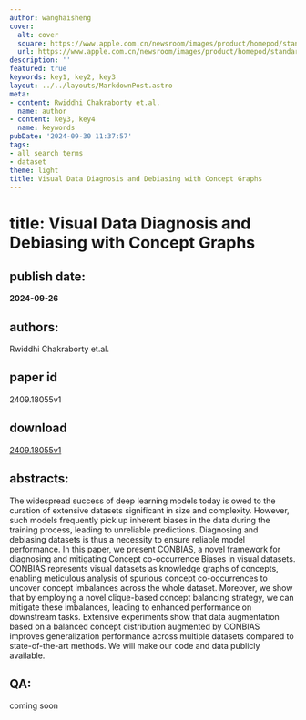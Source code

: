 ```yaml
---
author: wanghaisheng
cover:
  alt: cover
  square: https://www.apple.com.cn/newsroom/images/product/homepod/standard/Apple-HomePod-hero-230118_big.jpg.large_2x.jpg
  url: https://www.apple.com.cn/newsroom/images/product/homepod/standard/Apple-HomePod-hero-230118_big.jpg.large_2x.jpg
description: ''
featured: true
keywords: key1, key2, key3
layout: ../../layouts/MarkdownPost.astro
meta:
- content: Rwiddhi Chakraborty et.al.
  name: author
- content: key3, key4
  name: keywords
pubDate: '2024-09-30 11:37:57'
tags:
- all search terms
- dataset
theme: light
title: Visual Data Diagnosis and Debiasing with Concept Graphs
---
```


# title: Visual Data Diagnosis and Debiasing with Concept Graphs 
## publish date: 
**2024-09-26** 
## authors: 
  Rwiddhi Chakraborty et.al. 
## paper id
2409.18055v1
## download
[2409.18055v1](http://arxiv.org/abs/2409.18055v1)
## abstracts:
The widespread success of deep learning models today is owed to the curation of extensive datasets significant in size and complexity. However, such models frequently pick up inherent biases in the data during the training process, leading to unreliable predictions. Diagnosing and debiasing datasets is thus a necessity to ensure reliable model performance. In this paper, we present CONBIAS, a novel framework for diagnosing and mitigating Concept co-occurrence Biases in visual datasets. CONBIAS represents visual datasets as knowledge graphs of concepts, enabling meticulous analysis of spurious concept co-occurrences to uncover concept imbalances across the whole dataset. Moreover, we show that by employing a novel clique-based concept balancing strategy, we can mitigate these imbalances, leading to enhanced performance on downstream tasks. Extensive experiments show that data augmentation based on a balanced concept distribution augmented by CONBIAS improves generalization performance across multiple datasets compared to state-of-the-art methods. We will make our code and data publicly available.
## QA:
coming soon
